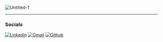 ![Untitled-1](https://github.com/Stow-git1917/Stow-git1917/assets/64157787/b961da76-494a-4da8-ac9a-55912d7bff64)



<hr class="rounded">

<h3> Socials </h3>

[![Linkedin](https://img.shields.io/badge/-LinkedIn-blue?style=flat&logo=Linkedin&logoColor=white)]([https://www.linkedin.com/in/hejazizo/](https://www.linkedin.com/in/danstow/))
[![Gmail](https://img.shields.io/badge/-Gmail-c14438?style=flat&logo=Gmail&logoColor=white)](mailto:dan.c.stow@gmail.com)
[![Github](https://img.shields.io/github/followers/Stow-git1917?label=Follow&style=social)](https://github.com/Stow-git1917)

